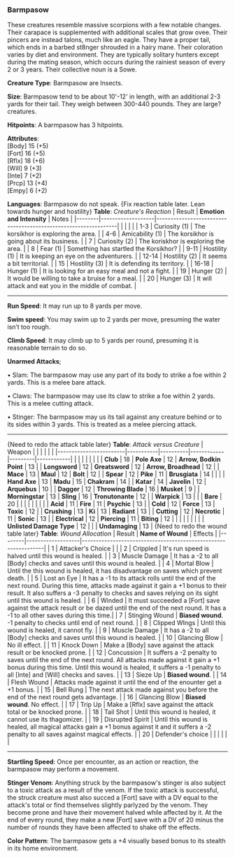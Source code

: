 ### Barmpasow
These creatures resemble massive scorpions with a few notable changes. Their carapace is supplemented with additional scales that grow ovee. Their pincers are instead talons, much like an eagle. They have a proper tail, which ends in a barbed st8nger shrouded in a hairy mane. Their coloration varies by diet and environment. They are typically solitary hunters except during the mating season, which occurs during the rainiest season of every 2 or 3 years. Their collective noun is a Sowe.

**Creature Type**: Barmpasow are Insects.

**Size**: Barmpasow tend to be about 10'-12' in length, with an additional 2-3 yards for their tail. They weigh between 300-440 pounds. They are large? creatures.

**Hitpoints**: A barmpasow has 3 hitpoints.

**Attributes**:  
[Body] 15 (+5)  
[Fort] 16 (+5)  
[Rflx] 18 (+6)  
[Will] 9 (+3)  
[Inte] 7 (+2)  
[Prcp] 13 (+4)  
[Empy] 6 (+2)  

**Languages**: Barmpasow do not speak.
{Fix reaction table later. Lean towards hunger and hostility}
**Table**: *Creature's Reaction*
| Result | **Emotion and Intensity** | Notes        |
|--------|-------------------|----------------------------------------------------------------|
|        |                                                |                                   |
|   1-3  | Curiosity (1) | The korsikhor is exploring the area. |
|   4-6  | Amicability (1)  | The korsikhor is going about its business. |
|   7    | Curiosity (2)   | The koriskhor is exploring the area. |
|   8    | Fear (1)      | Something has startled the Korsikhor? |
|  9-11  | Hostility (1) | It is keeping an eye on the adventurers. |
|  12-14 | Hostility (2) | It seems a bit territorial. |
|   15   | Hostility (3) | It is defending its territory. |
|  16-18 | Hunger (1)    | It is looking for an easy meal and not a fight. |
|    19  | Hunger (2)    | It would be willing to take a bruise for a meal. |
|   20   | Hunger (3)    | It will attack and eat you in the middle of combat. |

-----

**Run Speed**: It may run up to 8 yards per move.

**Swim speed**: You may swim up to 2 yards per move, presuming the water isn’t too rough.

**Climb Speed**: It may climb up to 5 yards per round, presuming it is reasonable terrain to do so.

**Unarmed Attacks**;

 • Slam: The barmpasow may use any part of its body to strike a foe within 2 yards. This is a melee bare attack.

 • Claws: The barmpasow may use its claw to strike a foe within 2 yards. This is a melee cutting attack.

 • Stinger: The barmpasow may us its tail against any creature behind or to its sides within 3 yards. This is treated as a melee piercing attack.

-----
{Need to redo the attack table later}
**Table**: *Attack versus Creature*
| Weapon                 |          |            |         |            |         |
|------------------------|-----------|----------|------------|---------|------------|
|                        |          |            |         |            |         |
| **Club**                | 18   | **Pole Axe** | 12     | **Arrow, Bodkin Point**    | 13    |
| **Longsword**              | 12     | **Greatsword** | 12     | **Arrow, Broadhead**       | 12    |
| **Mace**                   | 13     | **Maul** | 12    | **Bolt** | 12    |
| **Spear**                  | 12     | **Pike** | 11     | **Brusgiata** | 14     |  |     |
| **Hand Axe**               | 13     | **Madu** | 15     | **Chakram** | 14    |
| **Katar**                  | 14     | **Javelin** | 12    | **Arquebus** | 10    |
| **Dagger**                 | 12     | **Throwing Blade** | 16   | **Musket** |  9    |
| **Morningstar**            | 13     | **Sling** | 16    | **Tronutonante** | 12    |
| **Warpick**                | 13     |  |  |  **Bare** |   20  |
|                        |           |          |            |         |            |
| **Acid**                   | 11     | **Fire** | 11     | **Psychic** | 13     |
| **Cold**                   | 12     | **Force** | 13     | **Toxic**  | 12     |
| **Crushing**               | 13     | **Ki** | 13     | **Radiant** | 13     |
| **Cutting**                | 12     | **Necrotic** | 11     | **Sonic** | 13    |
| **Electrical**             | 12     | **Piercing** | 11     | **Biting** | 12    |
|                        |           |          |            |         |            |
| **Unlisted Damage Type** | 12 |    |     | **Undamaging** | 13 |
{Need to redo the wound table later}
**Table**: *Wound Allocation*
| Result | **Name of Wound** | Effects                                                        |
|--------|-------------------|----------------------------------------------------------------|
|   1    | Attacker's Choice |                                                                |
|   2    | Crippled          | It's run speed is halved until this wound is healed.      |
|   3    | Muscle Damage     | It has a -2 to all [Body] checks and saves until this wound is healed. |
|   4    | Mortal Blow       | Until the this wound is healed, it has disadvantage on saves which prevent death. |
|   5    | Lost an Eye       | It has a -1 to its attack rolls until the end of the next round. During this time, attacks made against it gain a +1 bonus to their result. It also suffers a -3 penalty to checks and saves relying on its sight until this wound is healed. |
|   6    | Winded            | It must succeeded a [Fort] save against the attack result or be dazed until the end of the next round. It has a -1 to all other saves during this time.|
|   7    | Stinging Wound    | **Biased wound**. -1 penalty to checks until end of next round. |
|   8    | Clipped WIngs     | Until this wound is healed, it cannot fly.     |
|   9    | Muscle Damage     | It has a -2 to all [Body] checks and saves until this wound is healed. |
|   10   | Glancing Blow     | No ill effect. |
|   11   | Knock Down        | Make a [Body] save against the attack result or be knocked prone. |
|   12   | Concussion        | It suffers a -2 penalty to saves until the end of the next round. All attacks made against it gain a +1 bonus during this time. Until this wound is healed, it suffers a -1 penalty to all [Inte] and [Will] checks and saves. |
|   13   | Sieze Up          | **Biased wound**.  |
|   14   | Flesh Wound       | Attacks made against it until the end of the enounter get a +1 bonus. |
|   15   | Bell Rung         | The next attack made against you before the end of the next round gets advantage.  |
|   16   | Glancing Blow     | **Biased wound**. No effect. |
|   17   | Trip Up           | Make a [Rflx] save against the attack total or be knocked prone.                                  |
|   18   | Tail Shot         | Until this wound is healed, it cannot use its thagomizer. |
|   19   | Disrupted Spirit  | Until this wound is healed, all magical attacks gain a +1 bonus against it and it suffers a -2 penalty to all saves against magical effects. |
|   20   | Defender's choice |                                   |
|        |                                                |                                   |

-----

**Startling Speed**: Once per encounter, as an action or reaction, the barmpasow may perform a movement.

**Stinger Venom**: Anything struck by the barmpasow's stinger is also subject to a toxic attack as a result of the venom. If the toxic attack is successful, the struck creature must also succed a [Fort] save with a DV equal to the attack's total or find themselves slightly parlyzed by the venom. They become prone and have their movement halved while affected by it. At the end of every round, they make a new [Fort] save with a DV of 20 minus the number of rounds they have been affected to shake off the effects.

**Color Pattern**: The barmpasow gets a +4 visually based bonus to its stealth in its home environment.
